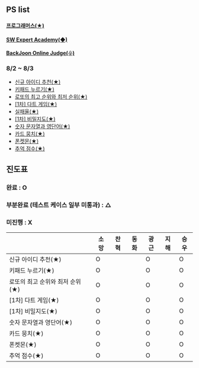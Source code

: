 ## PS list

#### [프로그래머스(★)](http://programmers.co.kr)

#### [SW Expert Academy(◆)](http://swexpertacademy.com/)

#### [BackJoon Online Judge(♧)](https://www.acmicpc.net/)

### 8/2 ~ 8/3

- [신규 아이디 추천(★)](https://school.programmers.co.kr/learn/courses/30/lessons/72410)
- [키패드 누르기(★)](https://school.programmers.co.kr/learn/courses/30/lessons/67256)
- [로또의 최고 순위와 최저 순위(★)](https://school.programmers.co.kr/learn/courses/30/lessons/77484)
- [\[1차\] 다트 게임(★)](https://school.programmers.co.kr/learn/courses/30/lessons/17682)
- [실패율(★)](https://school.programmers.co.kr/learn/courses/30/lessons/42889)
- [\[1차\] 비밀지도(★)](https://school.programmers.co.kr/learn/courses/30/lessons/17681)
- [숫자 문자열과 영단어(★)](https://school.programmers.co.kr/learn/courses/30/lessons/81301)
- [카드 뭉치(★)](https://school.programmers.co.kr/learn/courses/30/lessons/159994)
- [폰켓몬(★)](https://school.programmers.co.kr/learn/courses/30/lessons/1845)
- [추억 점수(★)](https://school.programmers.co.kr/learn/courses/30/lessons/176963)

## 진도표

### 완료 : O

### 부분완료 (테스트 케이스 일부 미통과) : △

### 미진행 : X

|                     | 소망  | 찬혁  | 동화  | 광근  | 지해  | 승우  |
|---------------------|-----|-----|-----|-----|-----|-----|
| 신규 아이디 추천(★)        |   O  |     |     | O    |     | O   |
| 키패드 누르기(★)          |  O   |     |     |  O   |     | O   |
| 로또의 최고 순위와 최저 순위(★) |  O   |     |     |  O   |     | O   |
| [1차] 다트 게임(★)       |   O  |     |     | O    |     | O   |
| [1차] 비밀지도(★)        |  O   |     |     | O    |     | O   |
| 숫자 문자열과 영단어(★)      |  O   |     |     |  O   |     | O   |
| 카드 뭉치(★)            |   O  |     |     |  O   |     | O   |
| 폰켓몬(★)              |  O   |     |     |  O   |     | O   |
| 추억 점수(★)            |  O   |     |     | O    |     | O   |
